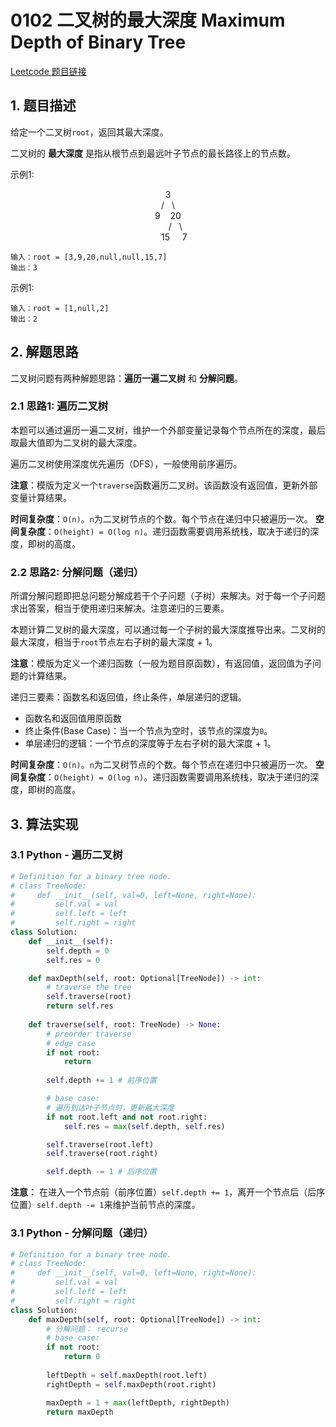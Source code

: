 # 0102 二叉树的最大深度 Maximum Depth of Binary Tree
[Leetcode 题目链接](https://leetcode.com/problems/maximum-depth-of-binary-tree/)

## 1. 题目描述
给定一个二叉树`root`，返回其最大深度。

二叉树的 **最大深度** 是指从根节点到最远叶子节点的最长路径上的节点数。

示例1:
<center> 3 </center>
<center>/&nbsp;&nbsp;&nbsp;\</center>
<center>9&nbsp;&nbsp;&nbsp;&nbsp;20</center>
<center>&nbsp;&nbsp;&nbsp;&nbsp;&nbsp;&nbsp;/&nbsp;&nbsp;&nbsp;\</center>
<center>&nbsp;&nbsp;&nbsp;&nbsp;&nbsp;15&nbsp;&nbsp;&nbsp;&nbsp;&nbsp;7</center>

```
输入：root = [3,9,20,null,null,15,7]
输出：3
```

示例1:
```
输入：root = [1,null,2]
输出：2
```

## 2. 解题思路

二叉树问题有两种解题思路：**遍历一遍二叉树** 和 **分解问题**。

### 2.1 思路1: 遍历二叉树
本题可以通过遍历一遍二叉树，维护一个外部变量记录每个节点所在的深度，最后取最大值即为二叉树的最大深度。

遍历二叉树使用深度优先遍历（DFS），一般使用前序遍历。

**注意**：模版为定义一个`traverse`函数遍历二叉树。该函数没有返回值，更新外部变量计算结果。

**时间复杂度**：`O(n)`。`n`为二叉树节点的个数。每个节点在递归中只被遍历一次。
**空间复杂度**：`O(height) = O(log n)`。递归函数需要调用系统栈，取决于递归的深度，即树的高度。

### 2.2 思路2: 分解问题（递归）
所谓分解问题即把总问题分解成若干个子问题（子树）来解决。对于每一个子问题求出答案，相当于使用递归来解决。注意递归的三要素。

本题计算二叉树的最大深度，可以通过每一个子树的最大深度推导出来。二叉树的最大深度，相当于`root`节点左右子树的最大深度 + 1。

**注意**：模版为定义一个递归函数（一般为题目原函数），有返回值，返回值为子问题的计算结果。

递归三要素：函数名和返回值，终止条件，单层递归的逻辑。
- 函数名和返回值用原函数
- 终止条件(Base Case)：当一个节点为空时，该节点的深度为`0`。
- 单层递归的逻辑：一个节点的深度等于左右子树的最大深度 + 1。


**时间复杂度**：`O(n)`。`n`为二叉树节点的个数。每个节点在递归中只被遍历一次。
**空间复杂度**：`O(height) = O(log n)`。递归函数需要调用系统栈，取决于递归的深度，即树的高度。

## 3. 算法实现
### 3.1 Python - 遍历二叉树
```Python
# Definition for a binary tree node.
# class TreeNode:
#     def __init__(self, val=0, left=None, right=None):
#         self.val = val
#         self.left = left
#         self.right = right
class Solution:
    def __init__(self):
        self.depth = 0
        self.res = 0

    def maxDepth(self, root: Optional[TreeNode]) -> int:
        # traverse the tree
        self.traverse(root)
        return self.res
    
    def traverse(self, root: TreeNode) -> None:
        # preorder traverse
        # edge case
        if not root:
            return
        
        self.depth += 1 # 前序位置

        # base case:
        # 遍历到达叶子节点时，更新最大深度
        if not root.left and not root.right:
            self.res = max(self.depth, self.res)

        self.traverse(root.left)
        self.traverse(root.right)

        self.depth -= 1 # 后序位置
```

**注意：** 在进入一个节点前（前序位置）`self.depth += 1`，离开一个节点后（后序位置）`self.depth -= 1`来维护当前节点的深度。

### 3.1 Python - 分解问题（递归）
```Python
# Definition for a binary tree node.
# class TreeNode:
#     def __init__(self, val=0, left=None, right=None):
#         self.val = val
#         self.left = left
#         self.right = right
class Solution:
    def maxDepth(self, root: Optional[TreeNode]) -> int:
        # 分解问题： recurse
        # base case:
        if not root:
            return 0
        
        leftDepth = self.maxDepth(root.left)
        rightDepth = self.maxDepth(root.right)

        maxDepth = 1 + max(leftDepth, rightDepth)
        return maxDepth
```